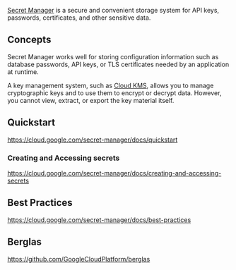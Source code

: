 [Secret Manager](https://cloud.google.com/secret-manager) is a secure and convenient storage system for API keys, passwords, certificates, and other sensitive data. 


## Concepts

Secret Manager works well for storing configuration information such as database passwords, API keys, or TLS certificates needed by an application at runtime.

A key management system, such as [Cloud KMS](Cloud-KMS), allows you to manage cryptographic keys and to use them to encrypt or decrypt data. However, you cannot view, extract, or export the key material itself.



## Quickstart

https://cloud.google.com/secret-manager/docs/quickstart

### Creating and Accessing secrets

https://cloud.google.com/secret-manager/docs/creating-and-accessing-secrets

## Best Practices

https://cloud.google.com/secret-manager/docs/best-practices

## Berglas

https://github.com/GoogleCloudPlatform/berglas